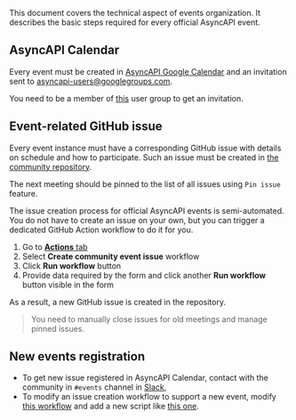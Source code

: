 This document covers the technical aspect of events organization. It describes the basic steps required for every official AsyncAPI event.

## AsyncAPI Calendar

Every event must be created in [AsyncAPI Google Calendar](https://calendar.google.com/calendar/u/0/embed?src=tbrbfq4de5bcngt8okvev4lstk@group.calendar.google.com) and an invitation sent to asyncapi-users@googlegroups.com.

You need to be a member of [this](https://groups.google.com/u/1/g/asyncapi-users) user group to get an invitation.

## Event-related GitHub issue

Every event instance must have a corresponding GitHub issue with details on schedule and how to participate. Such an issue must be created in [the community repository](https://github.com/asyncapi/community/issues).

The next meeting should be pinned to the list of all issues using `Pin issue` feature.

The issue creation process for official AsyncAPI events is semi-automated. You do not have to create an issue on your own, but you can trigger a dedicated GitHub Action workflow to do it for you.

1. Go to [**Actions** tab](https://github.com/asyncapi/community/actions)
2. Select **Create community event issue** workflow
3. Click **Run workflow** button
4. Provide data required by the form and click another **Run workflow** button visible in the form

As a result, a new GitHub issue is created in the repository.

> You need to manually close issues for old meetings and manage pinned issues.

## New events registration

* To get new issue registered in AsyncAPI Calendar, contact with the community in `#events` channel in [Slack](https://www.asyncapi.com/slack-invite),
* To modify an issue creation workflow to support a new event, modify [this workflow](.github/workflows/create-event-issue.yml) and add a new script like [this one](.github/workflows/event_issue_templates/sig.js).
